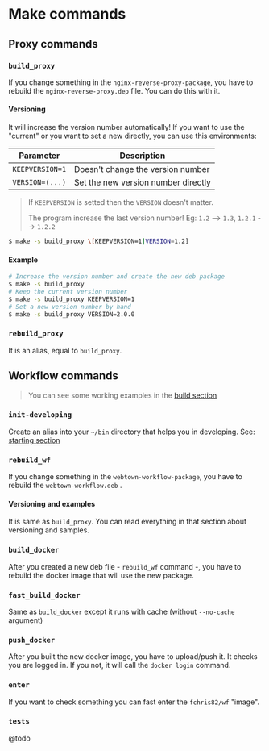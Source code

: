 Make commands
=============

## Proxy commands

### `build_proxy`

If you change something in the `nginx-reverse-proxy-package`, you have to rebuild the `nginx-reverse-proxy.dep` file. You can do this with it.

#### Versioning

It will increase the version number automatically! If you want to use the "current" or you want to set a new directly, you can use this environments:

| Parameter       | Description                           |
| -------------   | ------------------------------------- |
| `KEEPVERSION=1` | Doesn't change the version number     |
| `VERSION=(...)` | Set the new version number directly   |

> If `KEEPVERSION` is setted then the `VERSION` doesn't matter.
>
> The program increase the last version number! Eg: `1.2` --> `1.3`, `1.2.1` --> `1.2.2`

```bash
$ make -s build_proxy \[KEEPVERSION=1|VERSION=1.2]
```

#### Example

```bash
# Increase the version number and create the new deb package
$ make -s build_proxy
# Keep the current version number
$ make -s build_proxy KEEPVERSION=1
# Set a new version number by hand
$ make -s build_proxy VERSION=2.0.0
```

### `rebuild_proxy`

It is an alias, equal to `build_proxy`.

## Workflow commands

> You can see some working examples in the [build section](wf-develop-build.md)

### `init-developing`

Create an alias into your `~/bin` directory that helps you in developing. See: [starting section](wf-develop-starting.md)

### `rebuild_wf`

If you change something in the `webtown-workflow-package`, you have to rebuild the `webtown-workflow.deb` .

#### Versioning and examples

It is same as `build_proxy`. You can read everything in that section about versioning and samples.

### `build_docker`

After you created a new deb file - `rebuild_wf` command -, you have to rebuild the docker image that will use the new package.

### `fast_build_docker`

Same as `build_docker` except it runs with cache (without `--no-cache` argument)

### `push_docker`

After you built the new docker image, you have to upload/push it. It checks you are logged in. If you not, it will call the `docker login` command.

### `enter`

If you want to check something you can fast enter the `fchris82/wf` "image".

### `tests`

@todo
